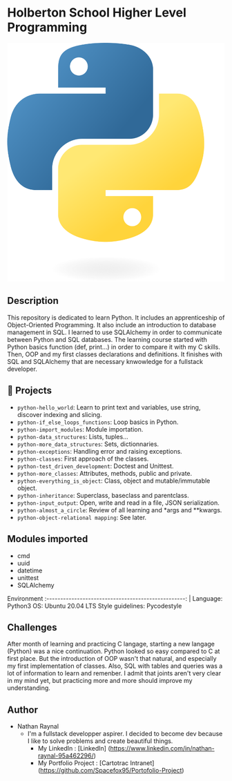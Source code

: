 # Holberton School Higher Level Programming

![image info](./Python-logo-notext.svg.png)

## Description

This repository is dedicated to learn Python. It includes an apprenticeship of Object-Oriented Programming. It also include an introduction to database management in SQL. I learned to use SQLAlchemy in order to communicate between Python and SQL databases.
The learning course started with Python basics function (def, print...) in order to compare it with my C skills. Then, OOP and my first classes
declarations and definitions. It finishes with SQL and SQLAlchemy that are necessary knwowledge for a fullstack developer.

## :file_folder: Projects

- `python-hello_world`: Learn to print text and variables, use string, discover indexing and slicing.
- `python-if_else_loops_functions`: Loop basics in Python.
- `python-import_modules`: Module importation.
- `python-data_structures`: Lists, tuples...
- `python-more_data_structures`: Sets, dictionnaries.
- `python-exceptions`: Handling error and raising exceptions.
- `python-classes`: First approach of the classes.
- `python-test_driven_development`: Doctest and Unittest.
- `python-more_classes`: Attributes, methods, public and private.
- `python-everything_is_object`: Class, object and mutable/immutable object.
- `python-inheritance`: Superclass, baseclass and parentclass.
- `python-input_output`: Open, write and read in a file, JSON serialization.
- `python-almost_a_circle`: Review of all learning and *args and **kwargs.
- `python-object-relational mapping`: See later.

## Modules imported

- cmd
- uuid
- datetime
- unittest
- SQLAlchemy

Environment
:--------------------------------------------------: |
Language: Python3
OS: Ubuntu 20.04 LTS
Style guidelines: Pycodestyle

## Challenges

After month of learning and practicing C langage, starting a new langage (Python) was a nice continuation. Python looked so easy compared to C at first place. But the introduction of OOP wasn't that natural, and especially my first implementation of classes.
Also, SQL with tables and queries was a lot of information to learn and remenber. I admit that joints aren't very clear in my mind yet, but practicing more and more should improve my understanding.

## Author

- Nathan Raynal
	- I'm a fullstack developper aspirer. I decided to become dev because I like to solve problems and create beautiful things.
		- My LinkedIn : [LinkedIn] (https://www.linkedin.com/in/nathan-raynal-95a462296/)
		- My Portfolio Project : [Cartotrac Intranet] (https://github.com/Spacefox95/Portofolio-Project)
